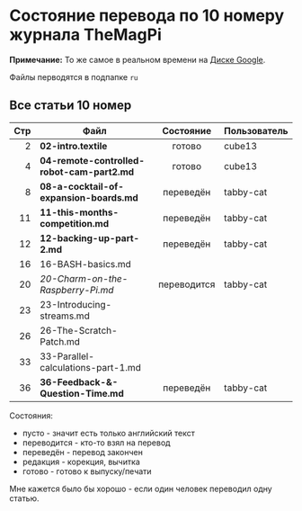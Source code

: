 Состояние перевода по 10 номеру журнала TheMagPi
================================================

**Примечание:** То же самое в реальном времени на [Диске Google](https://docs.google.com/spreadsheet/ccc?key=0AoPc7MVZIiXgdFFJeXdnMGJ6cWhFNDdWY2pabmNwY0E&usp=sharing).

Файлы перводятся в подпапке `ru`


Все статьи 10 номер
-------------------

| Стр| Файл                                        | Состояние  | Пользователь |
|---:|---------------------------------------------|:----------:|--------------|
|  2 | **02-intro.textile**                        | готово     | cube13       |
|  4 | **04-remote-controlled-robot-cam-part2.md** | готово     | cube13       |
|  8 | **08-a-cocktail-of-expansion-boards.md**    | переведён  | tabby-cat    |
| 11 | **11-this-months-competition.md**           | переведён  | tabby-cat    |
| 12 | **12-backing-up-part-2.md**                 | переведён  | tabby-cat    |
| 16 | 16-BASH-basics.md                           |            |              |
| 20 | *20-Charm-on-the-Raspberry-Pi.md*           | переводится| tabby-cat    |
| 23 | 23-Introducing-streams.md                   |            |              |
| 26 | 26-The-Scratch-Patch.md                     |            |              |
| 33 | 33-Parallel-calculations-part-1.md          |            |              |
| 36 | **36-Feedback-&-Question-Time.md**          | переведён  | tabby-cat    |


Состояния:

* пусто       - значит есть только английский текст
* переводится - кто-то взял на перевод
* переведён   - перевод закончен
* редакция    - корекция, вычитка
* готово      - готово к выпуску/печати


Мне кажется было бы хорошо - если один человек переводил одну статью.
